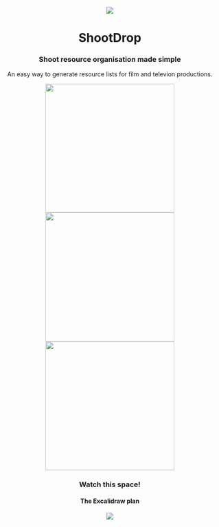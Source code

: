 <p align="center">
<img src="https://user-images.githubusercontent.com/7515754/196125230-7115adf0-b410-49c7-9fde-a6d1520a3ca5.png" />
</p>

<h1 align="center"> ShootDrop</h1>
<h3 align="center">Shoot resource organisation made simple</h3>

<div align="center">
<p>An easy way to generate resource lists for film and televion productions.</p>
<div>
<img width="300px" src="https://user-images.githubusercontent.com/7515754/196125963-03fa3fe1-e24e-4279-a2aa-ae2357ec0e19.png" /> 
<img width="300px" src="https://user-images.githubusercontent.com/7515754/196126085-bdf80e89-d4f9-4a58-89e7-bf9928cbc90a.png" /> 
<img width="300px" src="https://user-images.githubusercontent.com/7515754/196126214-23abbba1-fda5-4edc-bf8c-64fb322de232.png" /> 
</div>
<div/>

<h3>Watch this space!</h3>

<h4>The Excalidraw plan</h4>
<img src="https://user-images.githubusercontent.com/7515754/196217011-7838b709-fe64-4d91-91c0-848ec7c60f44.png" />
